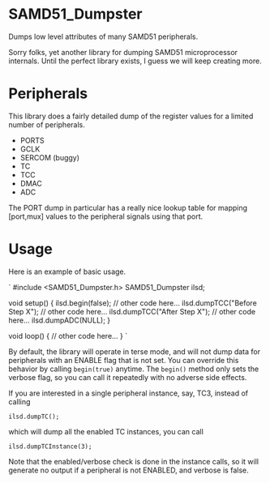 # SAMD51_Dumpster
Dumps low level attributes of many SAMD51 peripherals.

Sorry folks, yet another library for dumping SAMD51 microprocessor internals.
Until the perfect library exists, I guess we will keep creating more.

# Peripherals
This library does a fairly detailed dump of the register values for a limited number
of peripherals.

- PORTS
- GCLK
- SERCOM (buggy)
- TC
- TCC
- DMAC
- ADC

The PORT dump in particular has a really nice lookup table for mapping [port,mux]
values to the peripheral signals using that port.

# Usage
Here is an example of basic usage.

`
#include <SAMD51_Dumpster.h>
SAMD51_Dumpster ilsd;

void setup() {
  ilsd.begin(false);
  // other code here...
  ilsd.dumpTCC("Before Step X");
  // other code here...
  ilsd.dumpTCC("After Step X");
  // other code here...
  ilsd.dumpADC(NULL); 
}

void loop() {
  // other code here...
}
`

By default, the library will operate in terse mode, and will not dump data for
peripherals with an ENABLE flag that is not set.  You can override this behavior
by calling `begin(true)` anytime.  The `begin()` method only sets the verbose
flag, so you can call it repeatedly with no adverse side effects.

If you are interested in a single peripheral instance, say, TC3, instead
of calling

`
  ilsd.dumpTC();
`

which will dump all the enabled TC instances, you can call

`
  ilsd.dumpTCInstance(3);
`

Note that the enabled/verbose check is done in the instance calls, so it will
generate no output if a peripheral is not ENABLED, and verbose is false.

